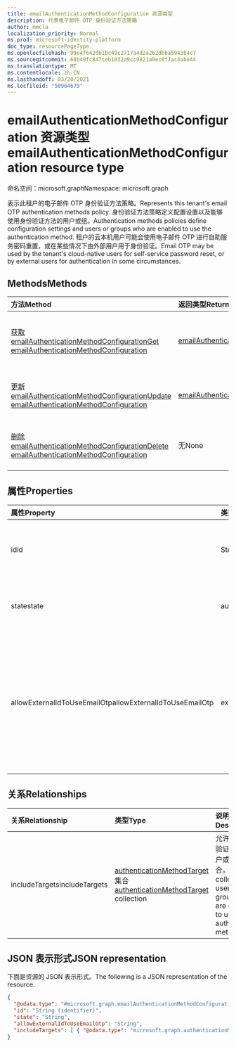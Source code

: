 ```yaml
---
title: emailAuthenticationMethodConfiguration 资源类型
description: 代表电子邮件 OTP 身份验证方法策略
author: mmcla
localization_priority: Normal
ms.prod: microsoft-identity-platform
doc_type: resourcePageType
ms.openlocfilehash: 99e4f642db1bc49c2717a4d2a262dbba5943b4c7
ms.sourcegitcommit: 68b49fc847ceb1032a9cc9821a9ec0f7ac4abe44
ms.translationtype: MT
ms.contentlocale: zh-CN
ms.lasthandoff: 03/20/2021
ms.locfileid: "50964679"
---
```

# <a name="emailauthenticationmethodconfiguration-resource-type"></a><span data-ttu-id="784f6-103">emailAuthenticationMethodConfiguration 资源类型</span><span class="sxs-lookup"><span data-stu-id="784f6-103">emailAuthenticationMethodConfiguration resource type</span></span>

<span data-ttu-id="784f6-104">命名空间：microsoft.graph</span><span class="sxs-lookup"><span data-stu-id="784f6-104">Namespace: microsoft.graph</span></span>

<span data-ttu-id="784f6-105">表示此租户的电子邮件 OTP 身份验证方法策略。</span><span class="sxs-lookup"><span data-stu-id="784f6-105">Represents this tenant's email OTP authentication methods policy.</span></span> <span data-ttu-id="784f6-106">身份验证方法策略定义配置设置以及能够使用身份验证方法的用户或组。</span><span class="sxs-lookup"><span data-stu-id="784f6-106">Authentication methods policies define configuration settings and users or groups who are enabled to use the authentication method.</span></span> <span data-ttu-id="784f6-107">租户的云本机用户可能会使用电子邮件 OTP 进行自助服务密码重置，或在某些情况下由外部用户用于身份验证。</span><span class="sxs-lookup"><span data-stu-id="784f6-107">Email OTP may be used by the tenant's cloud-native users for self-service password reset, or by external users for authentication in some circumstances.</span></span>

## <a name="methods"></a><span data-ttu-id="784f6-108">Methods</span><span class="sxs-lookup"><span data-stu-id="784f6-108">Methods</span></span>

|<span data-ttu-id="784f6-109">方法</span><span class="sxs-lookup"><span data-stu-id="784f6-109">Method</span></span>|<span data-ttu-id="784f6-110">返回类型</span><span class="sxs-lookup"><span data-stu-id="784f6-110">Return type</span></span>|<span data-ttu-id="784f6-111">说明</span><span class="sxs-lookup"><span data-stu-id="784f6-111">Description</span></span>|
|:---|:---|:---|
|[<span data-ttu-id="784f6-112">获取 emailAuthenticationMethodConfiguration</span><span class="sxs-lookup"><span data-stu-id="784f6-112">Get emailAuthenticationMethodConfiguration</span></span>](../api/emailauthenticationmethodconfiguration-get.md)|[<span data-ttu-id="784f6-113">emailAuthenticationMethodConfiguration</span><span class="sxs-lookup"><span data-stu-id="784f6-113">emailAuthenticationMethodConfiguration</span></span>](../resources/emailauthenticationmethodconfiguration.md)|<span data-ttu-id="784f6-114">读取 emailAuthenticationMethodConfiguration 对象的属性和关系。</span><span class="sxs-lookup"><span data-stu-id="784f6-114">Read the properties and relationships of an emailAuthenticationMethodConfiguration object.</span></span>|
|[<span data-ttu-id="784f6-115">更新 emailAuthenticationMethodConfiguration</span><span class="sxs-lookup"><span data-stu-id="784f6-115">Update emailAuthenticationMethodConfiguration</span></span>](../api/emailauthenticationmethodconfiguration-update.md)|[<span data-ttu-id="784f6-116">emailAuthenticationMethodConfiguration</span><span class="sxs-lookup"><span data-stu-id="784f6-116">emailAuthenticationMethodConfiguration</span></span>](../resources/emailauthenticationmethodconfiguration.md)|<span data-ttu-id="784f6-117">更新 emailAuthenticationMethodConfiguration 对象的属性。</span><span class="sxs-lookup"><span data-stu-id="784f6-117">Update the properties of an emailAuthenticationMethodConfiguration object.</span></span>|
|[<span data-ttu-id="784f6-118">删除 emailAuthenticationMethodConfiguration</span><span class="sxs-lookup"><span data-stu-id="784f6-118">Delete emailAuthenticationMethodConfiguration</span></span>](../api/emailauthenticationmethodconfiguration-delete.md)|<span data-ttu-id="784f6-119">无</span><span class="sxs-lookup"><span data-stu-id="784f6-119">None</span></span>|<span data-ttu-id="784f6-120">删除 emailAuthenticationMethodConfiguration 对象。</span><span class="sxs-lookup"><span data-stu-id="784f6-120">Deletes an emailAuthenticationMethodConfiguration object.</span></span>|

## <a name="properties"></a><span data-ttu-id="784f6-121">属性</span><span class="sxs-lookup"><span data-stu-id="784f6-121">Properties</span></span>

|<span data-ttu-id="784f6-122">属性</span><span class="sxs-lookup"><span data-stu-id="784f6-122">Property</span></span>|<span data-ttu-id="784f6-123">类型</span><span class="sxs-lookup"><span data-stu-id="784f6-123">Type</span></span>|<span data-ttu-id="784f6-124">说明</span><span class="sxs-lookup"><span data-stu-id="784f6-124">Description</span></span>|
|:---|:---|:---|
|<span data-ttu-id="784f6-125">id</span><span class="sxs-lookup"><span data-stu-id="784f6-125">id</span></span>|<span data-ttu-id="784f6-126">String</span><span class="sxs-lookup"><span data-stu-id="784f6-126">String</span></span>|<span data-ttu-id="784f6-127">身份验证方法策略标识符。</span><span class="sxs-lookup"><span data-stu-id="784f6-127">The authentication method policy identifier.</span></span> <span data-ttu-id="784f6-128">继承自 [authenticationMethodConfiguration](../resources/authenticationmethodconfiguration.md)。</span><span class="sxs-lookup"><span data-stu-id="784f6-128">Inherited from [authenticationMethodConfiguration](../resources/authenticationmethodconfiguration.md).</span></span>|
|<span data-ttu-id="784f6-129">state</span><span class="sxs-lookup"><span data-stu-id="784f6-129">state</span></span>|<span data-ttu-id="784f6-130">authenticationMethodState</span><span class="sxs-lookup"><span data-stu-id="784f6-130">authenticationMethodState</span></span>|<span data-ttu-id="784f6-131">指示是否启用此身份验证方法。</span><span class="sxs-lookup"><span data-stu-id="784f6-131">Indicates whether this authentication method is enabled or not.</span></span> <span data-ttu-id="784f6-132">可取值为：`enabled`、`disabled`。</span><span class="sxs-lookup"><span data-stu-id="784f6-132">Possible values are: `enabled`, `disabled`.</span></span>|
|<span data-ttu-id="784f6-133">allowExternalIdToUseEmailOtp</span><span class="sxs-lookup"><span data-stu-id="784f6-133">allowExternalIdToUseEmailOtp</span></span>|<span data-ttu-id="784f6-134">externalEmailOtpState</span><span class="sxs-lookup"><span data-stu-id="784f6-134">externalEmailOtpState</span></span>|<span data-ttu-id="784f6-135">确定外部用户是否可以使用电子邮件 OTP 进行身份验证。</span><span class="sxs-lookup"><span data-stu-id="784f6-135">Determines whether email OTP is usable by external users for authentication.</span></span> <span data-ttu-id="784f6-136">可取值为：`default`、`enabled`、`disabled`、`unknownFutureValue`。</span><span class="sxs-lookup"><span data-stu-id="784f6-136">Possible values are: `default`, `enabled`, `disabled`, `unknownFutureValue`.</span></span> <span data-ttu-id="784f6-137">从 2021 年 3 月开始，不使用公共预览的州中的租户将自动启用电子邮件 `default` OTP。</span><span class="sxs-lookup"><span data-stu-id="784f6-137">Tenants in the `default` state who did not use public preview will automatically have email OTP enabled beginning in March 2021.</span></span>|

## <a name="relationships"></a><span data-ttu-id="784f6-138">关系</span><span class="sxs-lookup"><span data-stu-id="784f6-138">Relationships</span></span>

|<span data-ttu-id="784f6-139">关系</span><span class="sxs-lookup"><span data-stu-id="784f6-139">Relationship</span></span>|<span data-ttu-id="784f6-140">类型</span><span class="sxs-lookup"><span data-stu-id="784f6-140">Type</span></span>|<span data-ttu-id="784f6-141">说明</span><span class="sxs-lookup"><span data-stu-id="784f6-141">Description</span></span>|
|:---|:---|:---|
|<span data-ttu-id="784f6-142">includeTargets</span><span class="sxs-lookup"><span data-stu-id="784f6-142">includeTargets</span></span>|<span data-ttu-id="784f6-143">[authenticationMethodTarget](../resources/authenticationmethodtarget.md) 集合</span><span class="sxs-lookup"><span data-stu-id="784f6-143">[authenticationMethodTarget](../resources/authenticationmethodtarget.md) collection</span></span>|<span data-ttu-id="784f6-144">允许使用身份验证方法的用户或组的集合。</span><span class="sxs-lookup"><span data-stu-id="784f6-144">A collection of users or groups who are enabled to use the authentication method.</span></span>|

## <a name="json-representation"></a><span data-ttu-id="784f6-145">JSON 表示形式</span><span class="sxs-lookup"><span data-stu-id="784f6-145">JSON representation</span></span>

<span data-ttu-id="784f6-146">下面是资源的 JSON 表示形式。</span><span class="sxs-lookup"><span data-stu-id="784f6-146">The following is a JSON representation of the resource.</span></span>
<!-- {
  "blockType": "resource",
  "keyProperty": "id",
  "@odata.type": "microsoft.graph.emailAuthenticationMethodConfiguration",
  "baseType": "microsoft.graph.authenticationMethodConfiguration",
  "openType": false
}
-->

```json
{
  "@odata.type": "#microsoft.graph.emailAuthenticationMethodConfiguration",
  "id": "String (identifier)",
  "state": "String",
  "allowExternalIdToUseEmailOtp": "String",
  "includeTargets": [ { "@odata.type": "microsoft.graph.authenticationMethodTarget" } ]
}
```
